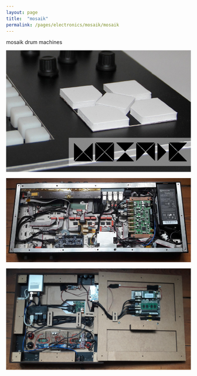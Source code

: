 ```yaml
---
layout: page
title:  "mosaik"
permalink: /pages/electronics/mosaik/mosaik
---
```


mosaik drum machines

![mosaik logo](img/MosaikFlyer.png)

![mosaik mini internals](img/mosaik01.jpg)

![mosaik mini internals](img/mosaik02.jpg)